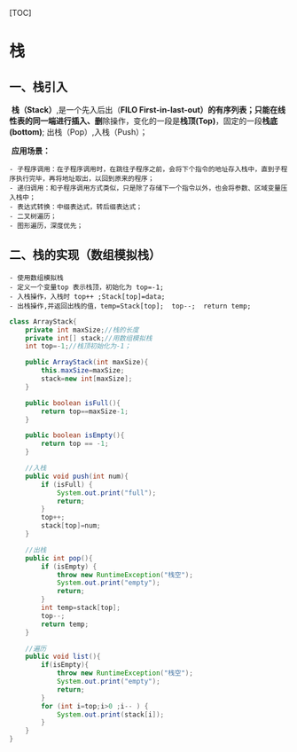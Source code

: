 [TOC]

# 栈

## 一、栈引入

​	**栈（Stack）**,是一个先入后出（**FILO First-in-last-out）**的有序列表；只能在线性表的同一端进行**插入、删**除操作，变化的一段是**栈顶(Top)**，固定的一段**栈底(bottom)**;	出栈（Pop）,入栈（Push）；

​	**应用场景：**

	- 子程序调用：在子程序调用时，在跳往子程序之前，会将下个指令的地址存入栈中，直到子程序执行完毕，再将地址取出，以回到原来的程序；
	- 递归调用：和子程序调用方式类似，只是除了存储下一个指令以外，也会将参数、区域变量压入栈中；
	- 表达式转换：中缀表达式，转后缀表达式；
	- 二叉树遍历；
	- 图形遍历，深度优先；


## 二、栈的实现（数组模拟栈）

	- 使用数组模拟栈
	- 定义一个变量top 表示栈顶，初始化为 top=-1;
	- 入栈操作，入栈时 top++ ;Stack[top]=data;
	- 出栈操作,并返回出栈的值，temp=Stack[top];  top--;  return temp;  


```java
class ArrayStack{
	private int maxSize;//栈的长度
	private int[] stack;//用数组模拟栈
	int top=-1;//栈顶初始化为-1；

	public ArrayStack(int maxSize){
		this.maxSize=maxSize;
		stack=new int[maxSize];
	}

	public boolean isFull(){
		return top==maxSize-1;
	}

	public boolean isEmpty(){
		return top == -1;
	}

	//入栈
	public void push(int num){
		if (isFull) {
			System.out.print("full");
			return;
		}
		top++;
		stack[top]=num;
	}

	//出栈
	public int pop(){
		if (isEmpty) {
			throw new RuntimeException("栈空");
			System.out.print("empty");
			return;
		}
		int temp=stack[top];
		top--;
		return temp;
	}

	//遍历
	public void list(){
		if(isEmpty){
			throw new RuntimeException("栈空");
			System.out.print("empty");
			return;
		}
		for (int i=top;i>0 ;i-- ) {
			System.out.print(stack[i]);
		}
	}
}
```

